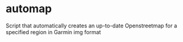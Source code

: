 automap
=======

Script that automatically creates an up-to-date Openstreetmap for a specified region in Garmin img format